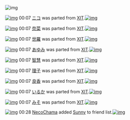 ![img](http://gdrive-cdn.herokuapp.com/537b65a5bc09f0000721dda7/512px-barcode.png)

[![img](http://www.deviantsart.com/19kk2ae.png)](http://www.barcodekanojo.com/kanojo/3190051/%E3%83%8B%E3%82%B3) 00:07 [ニコ](http://www.barcodekanojo.com/kanojo/3190051/%E3%83%8B%E3%82%B3) was parted from [XIT](http://www.barcodekanojo.com/kanojo/3190051/%E3%83%8B%E3%82%B3).[![img](http://www.deviantsart.com/815jg6.jpeg)](http://www.barcodekanojo.com/user/209348/XIT) 

[![img](http://www.deviantsart.com/31h4glr.png)](http://www.barcodekanojo.com/kanojo/3190050/%E5%A5%88%E8%8F%9C) 00:07 [奈菜](http://www.barcodekanojo.com/kanojo/3190050/%E5%A5%88%E8%8F%9C) was parted from [XIT](http://www.barcodekanojo.com/kanojo/3190050/%E5%A5%88%E8%8F%9C).[![img](http://www.deviantsart.com/815jg6.jpeg)](http://www.barcodekanojo.com/user/209348/XIT) 

[![img](http://www.deviantsart.com/3vv0ofs.png)](http://www.barcodekanojo.com/kanojo/2176744/%E4%B8%96%E7%BE%85) 00:07 [世羅](http://www.barcodekanojo.com/kanojo/2176744/%E4%B8%96%E7%BE%85) was parted from [XIT](http://www.barcodekanojo.com/kanojo/2176744/%E4%B8%96%E7%BE%85).[![img](http://www.deviantsart.com/815jg6.jpeg)](http://www.barcodekanojo.com/user/209348/XIT) 

[![img](http://www.deviantsart.com/38u1icn.png)](http://www.barcodekanojo.com/kanojo/2161984/%E3%81%82%E3%82%86%E3%81%BF) 00:07 [あゆみ](http://www.barcodekanojo.com/kanojo/2161984/%E3%81%82%E3%82%86%E3%81%BF) was parted from [XIT](http://www.barcodekanojo.com/kanojo/2161984/%E3%81%82%E3%82%86%E3%81%BF).[![img](http://www.deviantsart.com/815jg6.jpeg)](http://www.barcodekanojo.com/user/209348/XIT) 

[![img](http://www.deviantsart.com/33glq0l.png)](http://www.barcodekanojo.com/kanojo/3190259/%E6%99%BA%E6%85%A7) 00:07 [智慧](http://www.barcodekanojo.com/kanojo/3190259/%E6%99%BA%E6%85%A7) was parted from [XIT](http://www.barcodekanojo.com/kanojo/3190259/%E6%99%BA%E6%85%A7).[![img](http://www.deviantsart.com/815jg6.jpeg)](http://www.barcodekanojo.com/user/209348/XIT) 

[![img](http://www.deviantsart.com/36mbtj8.png)](http://www.barcodekanojo.com/kanojo/2544003/%E7%90%86%E5%AD%90) 00:07 [理子](http://www.barcodekanojo.com/kanojo/2544003/%E7%90%86%E5%AD%90) was parted from [XIT](http://www.barcodekanojo.com/kanojo/2544003/%E7%90%86%E5%AD%90).[![img](http://www.deviantsart.com/815jg6.jpeg)](http://www.barcodekanojo.com/user/209348/XIT) 

[![img](http://www.deviantsart.com/2ekkehm.png)](http://www.barcodekanojo.com/kanojo/3190302/%E8%89%AF%E9%A6%99) 00:07 [良香](http://www.barcodekanojo.com/kanojo/3190302/%E8%89%AF%E9%A6%99) was parted from [XIT](http://www.barcodekanojo.com/kanojo/3190302/%E8%89%AF%E9%A6%99).[![img](http://www.deviantsart.com/815jg6.jpeg)](http://www.barcodekanojo.com/user/209348/XIT) 

[![img](http://www.deviantsart.com/22lja9v.png)](http://www.barcodekanojo.com/kanojo/260674/%E3%81%84%E3%82%8B%E3%81%8B) 00:07 [いるか](http://www.barcodekanojo.com/kanojo/260674/%E3%81%84%E3%82%8B%E3%81%8B) was parted from [XIT](http://www.barcodekanojo.com/kanojo/260674/%E3%81%84%E3%82%8B%E3%81%8B).[![img](http://www.deviantsart.com/815jg6.jpeg)](http://www.barcodekanojo.com/user/209348/XIT) 

[![img](http://www.deviantsart.com/4j52fl.png)](http://www.barcodekanojo.com/kanojo/261735/%E3%81%BF%E3%81%9D) 00:07 [みそ](http://www.barcodekanojo.com/kanojo/261735/%E3%81%BF%E3%81%9D) was parted from [XIT](http://www.barcodekanojo.com/kanojo/261735/%E3%81%BF%E3%81%9D).[![img](http://www.deviantsart.com/815jg6.jpeg)](http://www.barcodekanojo.com/user/209348/XIT) 

[![img](http://www.deviantsart.com/2j90n25.jpeg)](http://www.barcodekanojo.com/user/404741/NecoChama) 00:28 [NecoChama](http://www.barcodekanojo.com/user/404741/NecoChama) added [Sunny](http://www.barcodekanojo.com/kanojo/2452185/Sunny) to friend list.[![img](http://www.deviantsart.com/3bqqkd2.png)](http://www.barcodekanojo.com/kanojo/2452185/Sunny) 


